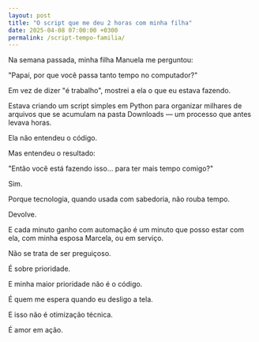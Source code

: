 ```yaml
---
layout: post
title: "O script que me deu 2 horas com minha filha"
date: 2025-04-08 07:00:00 +0300
permalink: /script-tempo-familia/
---
```

Na semana passada, minha filha Manuela me perguntou:

"Papai, por que você passa tanto tempo no computador?"

Em vez de dizer "é trabalho", mostrei a ela o que eu estava fazendo.

Estava criando um script simples em Python para organizar milhares de arquivos que se acumulam na pasta Downloads — um processo que antes levava horas.

Ela não entendeu o código.

Mas entendeu o resultado:

"Então você está fazendo isso... para ter mais tempo comigo?"

Sim.

Porque tecnologia, quando usada com sabedoria, não rouba tempo.

Devolve.

E cada minuto ganho com automação é um minuto que posso estar com ela, com minha esposa Marcela, ou em serviço.

Não se trata de ser preguiçoso.

É sobre prioridade.

E minha maior prioridade não é o código.

É quem me espera quando eu desligo a tela.

E isso não é otimização técnica.

É amor em ação.